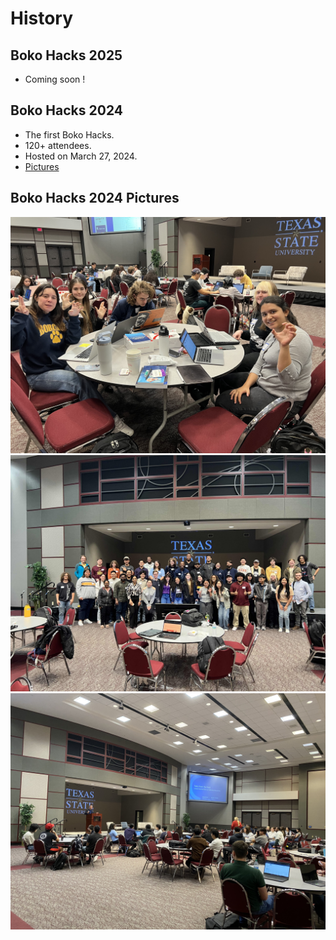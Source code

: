 # **History**


## **Boko Hacks 2025**
- Coming soon !

## **Boko Hacks 2024**
- The first Boko Hacks.
- 120+ attendees.
- Hosted on March 27, 2024. 
- [Pictures](archive.md#boko-hacks-2024-pictures)


## **Boko Hacks 2024 Pictures**
![Texas State Students participating](assets/boko24_pic1.jpg)
![Boko Hacks end of event picture](assets/boko24_pic2.jpg)
![Panelist speaking with Texas State Students](assets/boko24_pic3.jpg)



